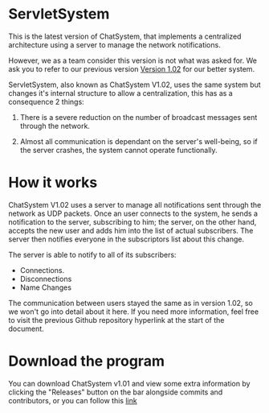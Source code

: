 # ServletSystem
This is the latest version of ChatSystem, that implements a centralized architecture using a server to manage the network notifications.

However, we as a team consider this version is not what was asked for. We ask you to refer to our previous version [Version 1.02](https://www.github.com/Kuro10/ChatSystem.git) for our better system.


ServletSystem, also known as ChatSystem V1.02, uses the same system but changes it's internal structure to allow a centralization, this has as a consequence 2 things:

  1. There is a severe reduction on the number of broadcast messages sent through the network.
  
  2. Almost all communication is dependant on the server's well-being, so if the server crashes, the system cannot operate functionally.
# How it works
ChatSystem V1.02 uses a server to manage all notifications sent through the network as UDP packets. Once an user connects to the system, he sends a notification to the server, subscribing to him; the server, on the other hand, accepts the new user and adds him into the list of actual subscribers. The server then notifies everyone in the subscriptors list about this change.

The server is able to notify to all of its subscribers:
  * Connections.
  * Disconnections
  * Name Changes
  
The communication between users stayed the same as in version 1.02, so we won't go into detail about it here. If you need more information, feel free to visit the previous Github repository hyperlink at the start of the document.
# Download the program
You can download ChatSystem v1.01 and view some extra information by clicking the "Releases" button on the bar alongside commits and contributors, or you can follow this [link](https://www.github.com/EduardoCalvillo/ServletSystem/releases) 
